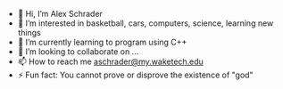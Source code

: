 - 👋 Hi, I’m Alex Schrader
- 👀 I’m interested in basketball, cars, computers, science, learning new things
- 🌱 I’m currently learning to program using C++ 
- 💞️ I’m looking to collaborate on ...
- 📫 How to reach me aschrader@my.waketech.edu 
- ⚡ Fun fact: You cannot prove or disprove the existence of "god" 

<!---
AlexSchrader/AlexSchrader is a ✨ special ✨ repository because its `README.md` (this file) appears on your GitHub profile.
You can click the Preview link to take a look at your changes.
--->
